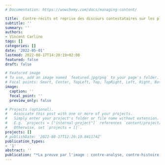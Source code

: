 ```yaml
---
# Documentation: https://wowchemy.com/docs/managing-content/

title:  Contre-récits et reprise des discours contestataires sur les plateformes vidéo
subtitle: ''
summary: ''
authors:
- Vincent Carlino
tags: []
categories: []
date: '2022-05-01'
lastmod: 2022-08-17T14:20:19+02:00
featured: false
draft: false

# Featured image
# To use, add an image named `featured.jpg/png` to your page's folder.
# Focal points: Smart, Center, TopLeft, Top, TopRight, Left, Right, BottomLeft, Bottom, BottomRight.
image:
  caption: ''
  focal_point: ''
  preview_only: false

# Projects (optional).
#   Associate this post with one or more of your projects.
#   Simply enter your project's folder or file name without extension.
#   E.g. `projects = ["internal-project"]` references `content/project/deep-learning/index.md`.
#   Otherwise, set `projects = []`.
projects: []
# publishDate: '2022-08-17T12:20:19.041174Z'
publication_types:
- '1'
abstract: ''
publication: "*La preuve par l'image : contre-analyse, contre-histoire, complotisme *"
---
```

